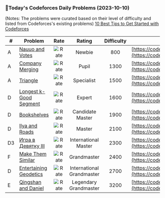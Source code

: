 ### 🌟Today's Codeforces Daily Problems (2023-10-10)
(Notes: The problems were curated based on their level of difficulty and listed from Codeforces's existing problems)
[10 Best Tips to Get Started with Codeforces](https://github.com/ika9810/Codeforces-Daily-Problems/blob/main/10%20Best%20Tips%20to%20Get%20Started%20with%20Codeforces.md)

| # | Problem | Rate| Rating | Difficulty | Contest |
|---| ----- | :--------: | :----------: | :----------: | ---------- |
|A|[Nauuo and Votes](https://codeforces.com/contest/1173/problem/A)|![Rate](https://img.shields.io/badge/Newbie-800-lightgrey)|Newbie|800|[https://codeforces.com/contest/1173](https://codeforces.com/contest/1173)|
|A|[Company Merging](https://codeforces.com/contest/1090/problem/A)|![Rate](https://img.shields.io/badge/Pupil-1300-brightgreen)|Pupil|1300|[https://codeforces.com/contest/1090](https://codeforces.com/contest/1090)|
|A|[Triangle](https://codeforces.com/contest/18/problem/A)|![Rate](https://img.shields.io/badge/Specialist-1500-9cf)|Specialist|1500|[https://codeforces.com/contest/18](https://codeforces.com/contest/18)|
|D|[Longest k-Good Segment](https://codeforces.com/contest/616/problem/D)|![Rate](https://img.shields.io/badge/Expert-1600-blue)|Expert|1600|[https://codeforces.com/contest/616](https://codeforces.com/contest/616)|
|D|[Bookshelves](https://codeforces.com/contest/981/problem/D)|![Rate](https://img.shields.io/badge/Candidate%20Master-1900-blueviolet)|Candidate Master|1900|[https://codeforces.com/contest/981](https://codeforces.com/contest/981)|
|D|[Ilya and Roads](https://codeforces.com/contest/313/problem/D)|![Rate](https://img.shields.io/badge/Master-2100-orange)|Master|2100|[https://codeforces.com/contest/313](https://codeforces.com/contest/313)|
|D3|[Игра в Девятку III](https://codeforces.com/contest/1769/problem/D3)|![Rate](https://img.shields.io/badge/International%20Master-2300-orange)|International Master|2300|[https://codeforces.com/contest/1769](https://codeforces.com/contest/1769)|
|F|[Make Them Similar](https://codeforces.com/contest/1257/problem/F)|![Rate](https://img.shields.io/badge/Grandmaster-2400-red)|Grandmaster|2400|[https://codeforces.com/contest/1257](https://codeforces.com/contest/1257)|
|D|[Entertaining Geodetics](https://codeforces.com/contest/105/problem/D)|![Rate](https://img.shields.io/badge/International%20Grandmaster-2700-red)|International Grandmaster|2700|[https://codeforces.com/contest/105](https://codeforces.com/contest/105)|
|E|[Qingshan and Daniel](https://codeforces.com/contest/1495/problem/E)|![Rate](https://img.shields.io/badge/Legendary%20Grandmaster-3200-red)|Legendary Grandmaster|3200|[https://codeforces.com/contest/1495](https://codeforces.com/contest/1495)|

